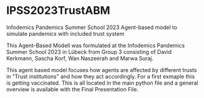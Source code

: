 # IPSS2023TrustABM
Infodemics Pandemics Summer School 2023 Agent-based model to simulate pandemics with included trust system

This Agent-Based Modell was formulated at the Infodemics Pandemics Summer School 2023 in Lübeck from Group 3 consisting of David Kerkmann, Sascha Korf, Wan Naszeerah and Marwa Suraj.

This agent based model focuses how agents are affected by different trusts in "Trust institutions" and how they act accordingly. For a first exmaple this is getting vaccinated.
This is all located in the main python file and a general overview is available with the Final Presentation File.

